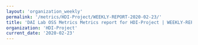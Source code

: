 ```yaml
---
layout: 'organization_weekly'
permalink: '/metrics/HDI-Project/WEEKLY-REPORT-2020-02-23/'
title: 'DAI Lab OSS Metrics Metrics report for HDI-Project | WEEKLY-REPORT-2020-02-23'
organization: 'HDI-Project'
current_date: '2020-02-23'
---
```

